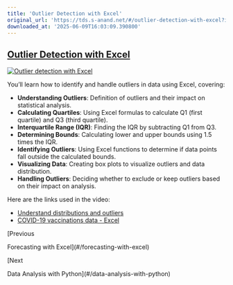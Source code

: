 ```yaml
---
title: 'Outlier Detection with Excel'
original_url: 'https://tds.s-anand.net/#/outlier-detection-with-excel?id=outlier-detection-with-excel'
downloaded_at: '2025-06-09T16:03:09.390800'
---
```

[Outlier Detection with Excel](#/outlier-detection-with-excel?id=outlier-detection-with-excel)
----------------------------------------------------------------------------------------------

[![Outlier detection with Excel](https://i.ytimg.com/vi_webp/sUTJb0F9eBw/sddefault.webp)](https://youtu.be/sUTJb0F9eBw)

You’ll learn how to identify and handle outliers in data using Excel, covering:

* **Understanding Outliers**: Definition of outliers and their impact on statistical analysis.
* **Calculating Quartiles**: Using Excel formulas to calculate Q1 (first quartile) and Q3 (third quartile).
* **Interquartile Range (IQR)**: Finding the IQR by subtracting Q1 from Q3.
* **Determining Bounds**: Calculating lower and upper bounds using 1.5 times the IQR.
* **Identifying Outliers**: Using Excel functions to determine if data points fall outside the calculated bounds.
* **Visualizing Data**: Creating box plots to visualize outliers and data distribution.
* **Handling Outliers**: Deciding whether to exclude or keep outliers based on their impact on analysis.

Here are the links used in the video:

* [Understand distributions and outliers](https://www.khanacademy.org/math/ap-statistics/quantitative-data-ap/xfb5d8e68:describing-distribution-quant/v/classifying-distributions)
* [COVID-19 vaccinations data - Excel](https://docs.google.com/spreadsheets/d/1_vQF2i5ubKmHQMBqoTwsu6AlevWsQtTD/view#gid=790744269)

[Previous

Forecasting with Excel](#/forecasting-with-excel)

[Next

Data Analysis with Python](#/data-analysis-with-python)